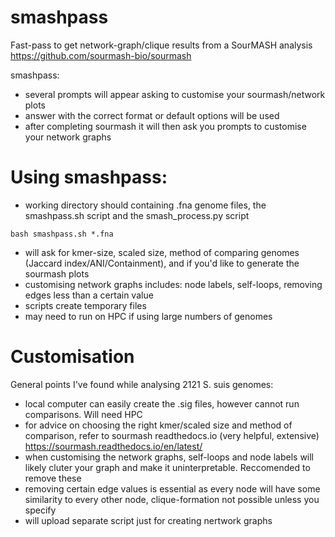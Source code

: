 # smashpass
Fast-pass to get network-graph/clique results from a SourMASH analysis
https://github.com/sourmash-bio/sourmash


smashpass:
- several prompts will appear asking to customise your sourmash/network plots
- answer with the correct format or default options will be used
- after completing sourmash it will then ask you prompts to customise your network graphs


# Using smashpass:
- working directory should containing .fna genome files, the smashpass.sh script and the smash_process.py script

```bash smashpass.sh *.fna``` 
- will ask for kmer-size, scaled size, method of comparing genomes (Jaccard index/ANI/Containment), and if you'd like to generate the sourmash plots
- customising network graphs includes: node labels, self-loops, removing edges less than a certain value
- scripts create temporary files
- may need to run on HPC if using large numbers of genomes

# Customisation
General points I've found while analysing 2121 S. suis genomes:
- local computer can easily create the .sig files, however cannot run comparisons. Will need HPC
- for advice on choosing the right kmer/scaled size and method of comparison, refer to sourmash readthedocs.io (very helpful, extensive)
https://sourmash.readthedocs.io/en/latest/
- when customising the network graphs, self-loops and node labels will likely cluter your graph and make it uninterpretable. Reccomended to remove these
- removing certain edge values is essential as every node will have some similarity to every other node, clique-formation not possible unless you specify
- will upload separate script just for creating nertwork graphs
